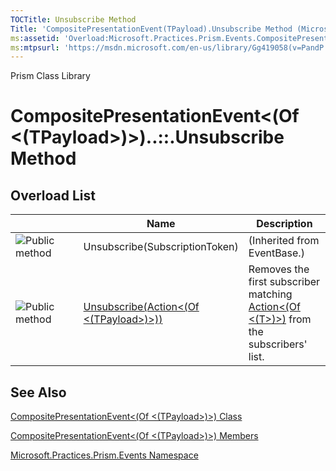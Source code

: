 ```yaml
---
TOCTitle: Unsubscribe Method
Title: 'CompositePresentationEvent(TPayload).Unsubscribe Method (Microsoft.Practices.Prism.Events)'
ms:assetid: 'Overload:Microsoft.Practices.Prism.Events.CompositePresentationEvent\`1.Unsubscribe'
ms:mtpsurl: 'https://msdn.microsoft.com/en-us/library/Gg419058(v=PandP.50)'
---
```


Prism Class Library

CompositePresentationEvent&lt;(Of &lt;(TPayload&gt;)&gt;)..::.Unsubscribe Method
================================================================================


Overload List
-------------

<span id="overloadMembersTableToggle"></span>
<table>
<colgroup>
<col width="33%" />
<col width="33%" />
<col width="33%" />
</colgroup>
<thead>
<tr class="header">
<th> </th>
<th>Name</th>
<th>Description</th>
</tr>
</thead>
<tbody>
<tr class="odd">
<td><img src="https://msdn.microsoft.com/en-us/Gg419058.pubmethod(en-us,PandP.50).gif" title="Public method" /></td>
<td>Unsubscribe(SubscriptionToken)</td>
<td>(Inherited from EventBase.)</td>
</tr>
<tr class="even">
<td><img src="https://msdn.microsoft.com/en-us/Gg419058.pubmethod(en-us,PandP.50).gif" title="Public method" /></td>
<td><a href="https://msdn.microsoft.com/m:microsoft.practices.prism.events.compositepresentationevent%601.unsubscribe(system.action%7b%600%7d)">Unsubscribe(Action&lt;(Of &lt;(TPayload&gt;)&gt;))</a></td>
<td><div class="summary">
Removes the first subscriber matching <a href="http://msdn2.microsoft.com/en-us/library/018hxwa8">Action&lt;(Of &lt;(T&gt;)&gt;)</a> from the subscribers' list.
</div></td>
</tr>
</tbody>
</table>

See Also
--------

<span id="seeAlsoToggle"></span>
[CompositePresentationEvent&lt;(Of &lt;(TPayload&gt;)&gt;) Class](https://msdn.microsoft.com/t:microsoft.practices.prism.events.compositepresentationevent%601)

[CompositePresentationEvent&lt;(Of &lt;(TPayload&gt;)&gt;) Members](https://msdn.microsoft.com/allmembers.t:microsoft.practices.prism.events.compositepresentationevent%601)

[Microsoft.Practices.Prism.Events Namespace](https://msdn.microsoft.com/n:microsoft.practices.prism.events)
